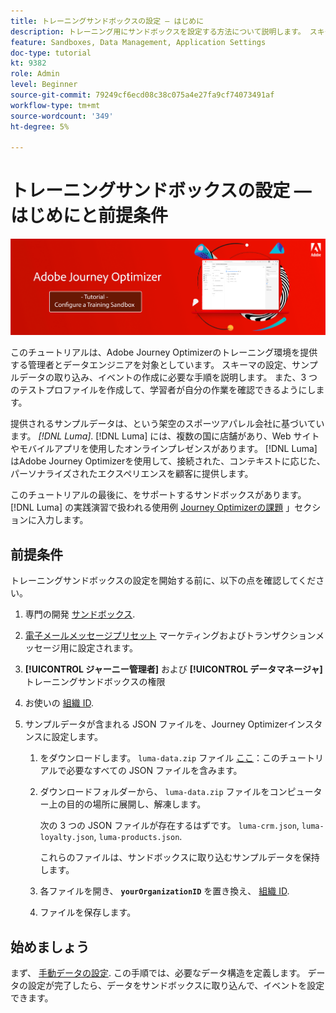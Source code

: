```yaml
---
title: トレーニングサンドボックスの設定 — はじめに
description: トレーニング用にサンドボックスを設定する方法について説明します。 スキーマの設定、サンプルデータの取り込み、イベントの作成に必要な手順を実行します。
feature: Sandboxes, Data Management, Application Settings
doc-type: tutorial
kt: 9382
role: Admin
level: Beginner
source-git-commit: 79249cf6ecd08c38c075a4e27fa9cf74073491af
workflow-type: tm+mt
source-wordcount: '349'
ht-degree: 5%

---
```



# トレーニングサンドボックスの設定 — はじめにと前提条件

![バナーチュートリアル — トレーニングサンドボックスの設定](./assets/ajo-banner-configure-training-sandbox.png)

このチュートリアルは、Adobe Journey Optimizerのトレーニング環境を提供する管理者とデータエンジニアを対象としています。 スキーマの設定、サンプルデータの取り込み、イベントの作成に必要な手順を説明します。 また、3 つのテストプロファイルを作成して、学習者が自分の作業を確認できるようにします。

提供されるサンプルデータは、という架空のスポーツアパレル会社に基づいています。 _[!DNL Luma]_. [!DNL Luma] には、複数の国に店舗があり、Web サイトやモバイルアプリを使用したオンラインプレゼンスがあります。 [!DNL Luma] はAdobe Journey Optimizerを使用して、接続された、コンテキストに応じた、パーソナライズされたエクスペリエンスを顧客に提供します。

このチュートリアルの最後に、をサポートするサンドボックスがあります。 [!DNL Luma] の実践演習で扱われる使用例 [Journey Optimizerの課題](/help/challenges/introduction-and-prerequisites.md) 」セクションに入力します。

## 前提条件

トレーニングサンドボックスの設定を開始する前に、以下の点を確認してください。

1. 専門の開発 [サンドボックス](https://experienceleague.adobe.com/docs/journey-optimizer-learn/tutorials/access-control/create-and-manage-sandboxes.html?lang=en).
1. [電子メールメッセージプリセット](https://experienceleague.adobe.com/docs/journey-optimizer-learn/tutorials/channel-configuration/set-up-email-channel.html?lang=en) マーケティングおよびトランザクションメッセージ用に設定されます。
1. **[!UICONTROL ジャーニー管理者]** および **[!UICONTROL データマネージャ]** トレーニングサンドボックスの権限
1. お使いの [組織 ID](https://experienceleague.adobe.com/docs/core-services/interface/administration/organizations.html?lang=ja).

1. サンプルデータが含まれる JSON ファイルを、Journey Optimizerインスタンスに設定します。

   1. をダウンロードします。 `luma-data.zip` ファイル [ここ](/help/tutorial-configure-a-training-sandbox/assets/luma-data.zip)：このチュートリアルで必要なすべての JSON ファイルを含みます。

   1. ダウンロードフォルダーから、 `luma-data.zip` ファイルをコンピューター上の目的の場所に展開し、解凍します。

      次の 3 つの JSON ファイルが存在するはずです。 `luma-crm.json`, `luma-loyalty.json`, `luma-products.json`.

      これらのファイルは、サンドボックスに取り込むサンプルデータを保持します。

   1. 各ファイルを開き、 **`yourOrganizationID`** を置き換え、 [組織 ID](https://experienceleague.adobe.com/docs/core-services/interface/administration/organizations.html?lang=en).

   1. ファイルを保存します。

## 始めましょう

まず、 [手動データの設定](/help/tutorial-configure-a-training-sandbox/manual-data-set-up.md). この手順では、必要なデータ構造を定義します。 データの設定が完了したら、データをサンドボックスに取り込んで、イベントを設定できます。
